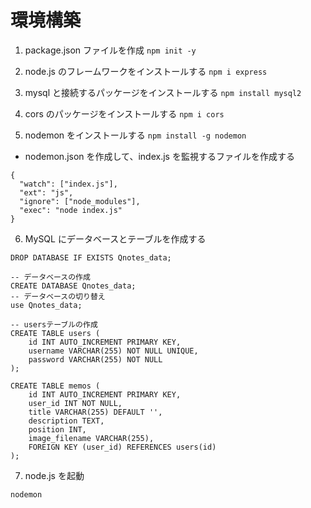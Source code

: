 # 環境構築

1. package.json ファイルを作成
   `npm init -y`

2. node.js のフレームワークをインストールする
   `npm i express`

3. mysql と接続するパッケージをインストールする
   `npm install mysql2`

4. cors のパッケージをインストールする
   `npm i cors`

5. nodemon をインストールする
   `npm install -g nodemon`

- nodemon.json を作成して、index.js を監視するファイルを作成する

```
{
  "watch": ["index.js"],
  "ext": "js",
  "ignore": ["node_modules"],
  "exec": "node index.js"
}
```

6. MySQL にデータベースとテーブルを作成する

```
DROP DATABASE IF EXISTS Qnotes_data;

-- データベースの作成
CREATE DATABASE Qnotes_data;
-- データベースの切り替え
use Qnotes_data;

-- usersテーブルの作成
CREATE TABLE users (
    id INT AUTO_INCREMENT PRIMARY KEY,
    username VARCHAR(255) NOT NULL UNIQUE,
    password VARCHAR(255) NOT NULL
);

CREATE TABLE memos (
    id INT AUTO_INCREMENT PRIMARY KEY,
    user_id INT NOT NULL,
    title VARCHAR(255) DEFAULT '',
    description TEXT,
    position INT,
    image_filename VARCHAR(255),
    FOREIGN KEY (user_id) REFERENCES users(id)
);
```

7. node.js を起動

```
nodemon
```
